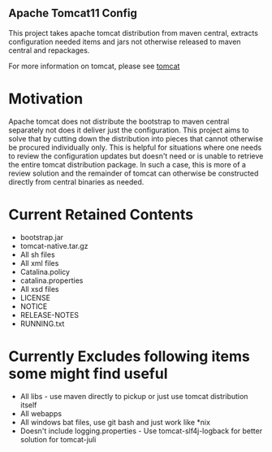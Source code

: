 Apache Tomcat11 Config
----------------------

This project takes apache tomcat distribution from maven central, extracts configuration needed items and jars not otherwise released to maven central and repackages.

For more information on tomcat, please see [tomcat](https://github.com/apache/tomcat)

# Motivation #

Apache tomcat does not distribute the bootstrap to maven central separately not does it deliver just the configuration.  This project aims to solve that by cutting down the distribution into pieces that cannot otherwise be procured individually only.
This is helpful for situations where one needs to review the configuration updates but doesn't need or is unable to retrieve the entire tomcat distribution package.  In such a case, this is more of a review solution and the remainder of tomcat can
otherwise be constructed directly from central binaries as needed.

# Current Retained Contents #

- bootstrap.jar
- tomcat-native.tar.gz
- All sh files
- All xml files
- Catalina.policy
- catalina.properties
- All xsd files
- LICENSE
- NOTICE
- RELEASE-NOTES
- RUNNING.txt

# Currently Excludes following items some might find useful #

- All libs - use maven directly to pickup or just use tomcat distribution itself
- All webapps
- All windows bat files, use git bash and just work like *nix
- Doesn't include logging.properties - Use tomcat-slf4j-logback for better solution for tomcat-juli

